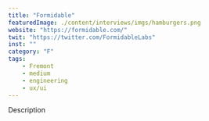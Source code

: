 ```yaml
---
title: "Formidable"
featuredImage: ./content/interviews/imgs/hamburgers.png
website: "https://formidable.com/"
twit: "https://twitter.com/FormidableLabs"
inst: ""
category: "F"
tags:
    - Fremont
    - medium
    - engineering
    - ux/ui
---
```


Description
